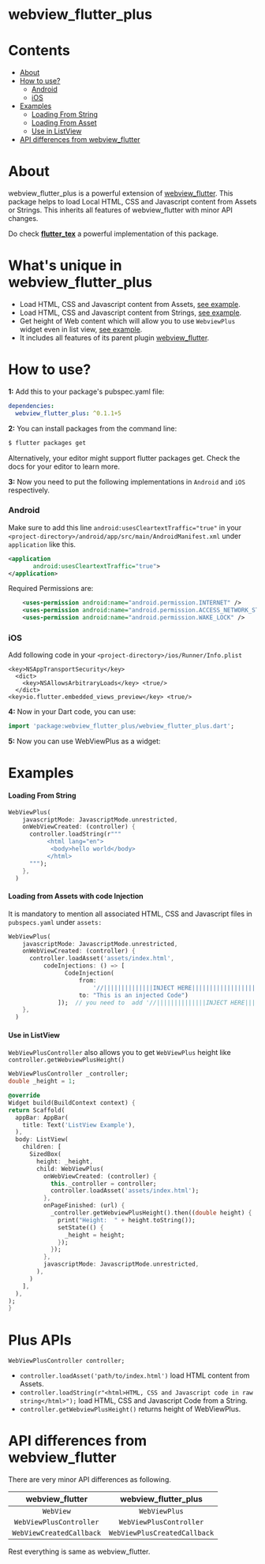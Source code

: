 # webview_flutter_plus

# Contents
* [About](#about)
* [How to use?](#how-to-use)
   * [Android](#android)
   * [iOS](#ios)
* [Examples](#examples)
    * [Loading From String](#loading-from-string)
    * [Loading From Asset](#loading-from-assets)
    * [Use in ListView](#use-in-listview)
* [API differences from webview_flutter](#api-differences-from-webview_flutter)

# About
webview_flutter_plus is a powerful extension of [webview_flutter](https://pub.dartlang.org/packages/webview_flutter). This package helps to load Local HTML, CSS and Javascript content from Assets or Strings. This inherits all features of webview_flutter with minor API changes.

Do check [**flutter_tex**](https://pub.dartlang.org/packages/flutter_tex) a powerful implementation of this package.


# What's unique in webview_flutter_plus
* Load HTML, CSS and Javascript content from Assets, [see example](#loading-from-assets).
* Load HTML, CSS and Javascript content from Strings, [see example](#loading-from-string).
* Get height of Web content which will allow you to use `WebviewPlus` widget even in list view, [see example](#use-in-listview).
* It includes all features of its parent plugin [webview_flutter](https://pub.dartlang.org/packages/webview_flutter).

# How to use?
**1:** Add this to your package's pubspec.yaml file:

```yaml
dependencies:
  webview_flutter_plus: ^0.1.1+5
```

**2:** You can install packages from the command line:

```bash
$ flutter packages get
```

Alternatively, your editor might support flutter packages get. Check the docs for your editor to learn more.


**3:** Now you need to put the following implementations in `Android` and `iOS` respectively.

### Android
Make sure to add this line `android:usesCleartextTraffic="true"` in your `<project-directory>/android/app/src/main/AndroidManifest.xml` under `application` like this.
```xml
<application
       android:usesCleartextTraffic="true">
</application>
```

Required Permissions are:
```xml
    <uses-permission android:name="android.permission.INTERNET" />
    <uses-permission android:name="android.permission.ACCESS_NETWORK_STATE" />
    <uses-permission android:name="android.permission.WAKE_LOCK" />
```

### iOS
Add following code in your `<project-directory>/ios/Runner/Info.plist`
```plist
<key>NSAppTransportSecurity</key>
  <dict>
    <key>NSAllowsArbitraryLoads</key> <true/>
  </dict>
<key>io.flutter.embedded_views_preview</key> <true/> 
```

**4:** Now in your Dart code, you can use:

```dart
import 'package:webview_flutter_plus/webview_flutter_plus.dart'; 
```

**5:** Now you can use WebViewPlus as a widget:

# Examples

#### Loading From String
```dart
WebViewPlus(
    javascriptMode: JavascriptMode.unrestricted,
    onWebViewCreated: (controller) {
      controller.loadString(r"""
           <html lang="en">
            <body>hello world</body>
           </html>
      """);
    },
  )
```

#### Loading from Assets with code Injection
It is mandatory to mention all associated HTML, CSS and Javascript files in `pubspecs.yaml` under `assets:`
```dart
WebViewPlus(
    javascriptMode: JavascriptMode.unrestricted,
    onWebViewCreated: (controller) {
      controller.loadAsset('assets/index.html',
          codeInjections: () => [
                CodeInjection(
                    from:
                        '//||||||||||||||INJECT HERE|||||||||||||||||||',
                    to: "This is an injected Code")
              ]);  // you need to  add '//||||||||||||||INJECT HERE|||||||||||||||||||' in your index.html where you want to inject code.
    },
  )
```

#### Use in ListView
`WebViewPlusController` also allows you to get `WebViewPlus` height like `controller.getWebviewPlusHeight()`

```dart
WebViewPlusController _controller;
double _height = 1;

@override
Widget build(BuildContext context) {
return Scaffold(
  appBar: AppBar(
    title: Text('ListView Example'),
  ),
  body: ListView(
    children: [
      SizedBox(
        height: _height,
        child: WebViewPlus(
          onWebViewCreated: (controller) {
            this._controller = controller;
            controller.loadAsset('assets/index.html');
          },
          onPageFinished: (url) {
            _controller.getWebviewPlusHeight().then((double height) {
              print("Height:  " + height.toString());
              setState(() {
                _height = height;
              });
            });
          },
          javascriptMode: JavascriptMode.unrestricted,
        ),
      )
    ],
  ),
);
}
```

# Plus APIs
`WebViewPlusController controller;`

* `controller.loadAsset('path/to/index.html')` load HTML content from Assets.
* `controller.loadString(r"<html>HTML, CSS and Javascript code in raw string</html>");` load HTML, CSS and Javascript Code from a String.
* `controller.getWebviewPlusHeight()` returns height of WebViewPlus.

# API differences from webview_flutter
There are very minor API differences as following.

webview_flutter          |webview_flutter_plus
:-----------------------:|:---------------------------:
`WebView`                |`WebViewPlus`
`WebViewPlusController`  |`WebViewPlusController`
`WebViewCreatedCallback` |`WebViewPlusCreatedCallback`

Rest everything is same as webview_flutter.